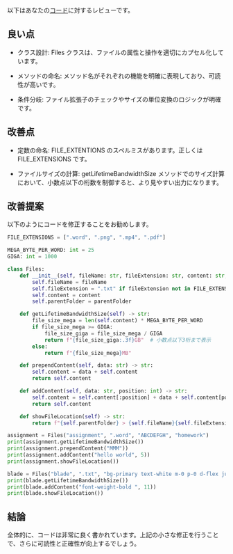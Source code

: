 以下はあなたの[コード](/journal/2025/08/practice_codes/Files.py)に対するレビューです。

## 良い点

- クラス設計: Files クラスは、ファイルの属性と操作を適切にカプセル化しています。

- メソッドの命名: メソッド名がそれぞれの機能を明確に表現しており、可読性が高いです。

- 条件分岐: ファイル拡張子のチェックやサイズの単位変換のロジックが明確です。

## 改善点

- 定数の命名: FILE_EXTENTIONS のスペルミスがあります。正しくは FILE_EXTENSIONS です。

- ファイルサイズの計算: getLifetimeBandwidthSize メソッドでのサイズ計算において、小数点以下の桁数を制御すると、より見やすい出力になります。

## 改善提案

以下のようにコードを修正することをお勧めします。

```python
FILE_EXTENSIONS = [".word", ".png", ".mp4", ".pdf"]

MEGA_BYTE_PER_WORD: int = 25
GIGA: int = 1000

class Files:
    def __init__(self, fileName: str, fileExtension: str, content: str, parentFolder: str):
        self.fileName = fileName
        self.fileExtension = ".txt" if fileExtension not in FILE_EXTENSIONS else fileExtension
        self.content = content
        self.parentFolder = parentFolder

    def getLifetimeBandwidthSize(self) -> str:
        file_size_mega = len(self.content) * MEGA_BYTE_PER_WORD
        if file_size_mega >= GIGA:
            file_size_giga = file_size_mega / GIGA
            return f"{file_size_giga:.3f}GB"  # 小数点以下3桁まで表示
        else:
            return f"{file_size_mega}MB"

    def prependContent(self, data: str) -> str:
        self.content = data + self.content
        return self.content

    def addContent(self, data: str, position: int) -> str:
        self.content = self.content[:position] + data + self.content[position:]
        return self.content

    def showFileLocation(self) -> str:
        return f"{self.parentFolder} > {self.fileName}{self.fileExtension}"

assignment = Files("assignment", ".word", "ABCDEFGH", "homework")
print(assignment.getLifetimeBandwidthSize())
print(assignment.prependContent("MMM"))
print(assignment.addContent("hello world", 5))
print(assignment.showFileLocation())

blade = Files("blade", ".txt", "bg-primary text-white m-0 p-0 d-flex justify-content-center", "view")
print(blade.getLifetimeBandwidthSize())
print(blade.addContent("font-weight-bold ", 11))
print(blade.showFileLocation())
```

## 結論

全体的に、コードは非常に良く書かれています。上記の小さな修正を行うことで、さらに可読性と正確性が向上するでしょう。
